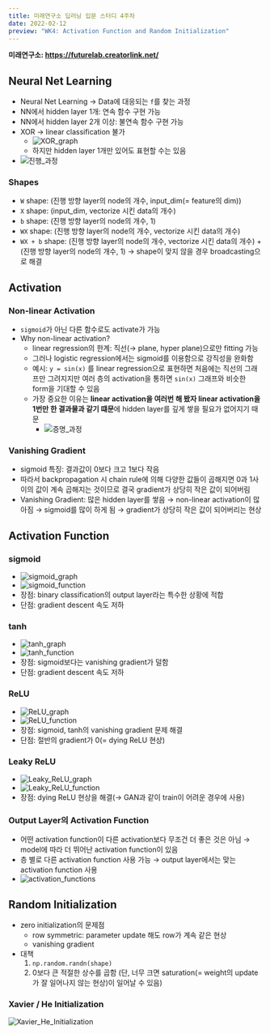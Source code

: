 ```yaml
---
title: 미래연구소 딥러닝 입문 스터디 4주차
date: 2022-02-12
preview: "WK4: Activation Function and Random Initialization"
---
```


**미래연구소: https://futurelab.creatorlink.net/**

## Neural Net Learning
- Neural Net Learning → Data에 대응되는 `f`를 찾는 과정
- NN에서 hidden layer 1개: 연속 함수 구현 가능
- NN에서 hidden layer 2개 이상: 불연속 함수 구현 가능
- XOR → linear classification 불가
  - ![XOR_graph](https://user-images.githubusercontent.com/53527600/153695862-b7c77f07-f6c2-41e9-be76-9cd292a66ce3.png)
  - 하지만 hidden layer 1개만 있어도 표현할 수는 있음
- ![진행_과정](https://user-images.githubusercontent.com/53527600/153695890-6adfac84-eb3c-4d28-8b05-18043eef89c2.png)
### Shapes
- `W` shape: (진행 방향 layer의 node의 개수, input_dim(= feature의 dim))
- `X` shape: (input_dim, vectorize 시킨 data의 개수)
- `b` shape: (진행 방향 layer의 node의 개수, 1)
- `WX` shape: (진행 방향 layer의 node의 개수, vectorize 시킨 data의 개수)
- `WX + b` shape: (진행 방향 layer의 node의 개수, vectorize 시킨 data의 개수) + (진행 방향 layer의 node의 개수, 1) → shape이 맞지 않을 경우 broadcasting으로 해결

## Activation
### Non-linear Activation
- `sigmoid`가 아닌 다른 함수로도 activate가 가능
- Why non-linear activation?
  - linear regression의 한계: 직선(→ plane, hyper plane)으로만 fitting 가능
  - 그러나 logistic regression에서는 sigmoid를 이용함으로 강직성을 완화함
  - 예시: `y = sin(x)` 를 linear regression으로 표현하면 처음에는 직선의 그래프만 그려지지만 여러 층의 activation을 통하면 `sin(x)` 그래프와 비슷한 form을 기대할 수 있음
  - 가장 중요한 이유는 **linear activation을 여러번 해 봤자 linear activation을 1번만 한 결과물과 같기 떄문**에 hidden layer를 깊게 쌓을 필요가 없어지기 때문
    - ![증명_과정](https://user-images.githubusercontent.com/53527600/153695918-f5f1c860-bc97-43e2-80f6-5ada61795ccd.png)
### Vanishing Gradient
- sigmoid 특징: 결과값이 0보다 크고 1보다 작음
- 따라서 backpropagation 시 chain rule에 의해 다양한 값들이 곱해지면 0과 1사이의 값이 계속 곱해지는 것이므로 결국 gradient가 상당히 작은 값이 되어버림
- Vanishing Gradient: 많은 hidden layer를 쌓음 → non-linear activation이 많아짐 → sigmoid를 많이 하게 됨 → gradient가 상당히 작은 값이 되어버리는 현상

## Activation Function
### sigmoid
- ![sigmoid_graph](https://user-images.githubusercontent.com/53527600/153695974-baf0378d-04f7-4c1d-882d-63605c8c2bf7.png)
- ![sigmoid_function](https://user-images.githubusercontent.com/53527600/153695973-7a3b47a5-dc8d-4948-b9ea-4590b0cf71be.png)
- 장점: binary classification의 output layer라는 특수한 상황에 적합
- 단점: gradient descent 속도 저하
### tanh
- ![tanh_graph](https://user-images.githubusercontent.com/53527600/153695995-5838b8c7-1fe2-4906-947c-27d2e57b5eef.png)
- ![tanh_function](https://user-images.githubusercontent.com/53527600/153695994-5f6abe17-8b7b-4a08-b511-375b438353e4.png)
- 장점: sigmoid보다는 vanishing gradient가 덜함
- 단점: gradient descent 속도 저하
### ReLU
- ![ReLU_graph](https://user-images.githubusercontent.com/53527600/153696029-030fb868-ad1b-410e-b126-18532bebbcc1.png)
- ![ReLU_function](https://user-images.githubusercontent.com/53527600/153696027-7ec63e98-c48c-438b-b40d-4ee3c59c81d6.png)
- 장점: sigmoid, tanh의 vanishing gradient 문제 해결
- 단점: 절반의 gradient가 0(= dying ReLU 현상)
### Leaky ReLU
- ![Leaky_ReLU_graph](https://user-images.githubusercontent.com/53527600/153696062-44ba60fa-70d1-49c7-86a1-19341df51004.png)
- ![Leaky_ReLU_function](https://user-images.githubusercontent.com/53527600/153696061-120dfffd-cb05-4efc-962d-29714b598d58.png)
- 장점: dying ReLU 현상을 해결(→ GAN과 같이 train이 어려운 경우에 사용)
### Output Layer의 Activation Function
- 어떤 activation function이 다른 activation보다 무조건 더 좋은 것은 아님 → model에 따라 더 뛰어난 activation function이 있음
- 층 별로 다른 activation function 사용 가능 → output layer에서는 맞는 activation function 사용
- ![activation_functions](https://user-images.githubusercontent.com/53527600/153696094-b6419dc8-2ac1-4191-abd1-d78208caaf4c.png)

## Random Initialization
- zero initialization의 문제점
  - row symmetric: parameter update 해도 row가 계속 같은 현상
  - vanishing gradient
- 대책
  1. `np.random.randn(shape)`
  2. 0보다 큰 적절한 상수를 곱함 (단, 너무 크면 saturation(= weight의 update가 잘 일어나지 않는 현상)이 일어날 수 있음)
### Xavier / He Initialization
![Xavier_He_Initialization](https://user-images.githubusercontent.com/53527600/153696122-30d22694-90a1-4d12-90a1-89dc53a554c6.png)
